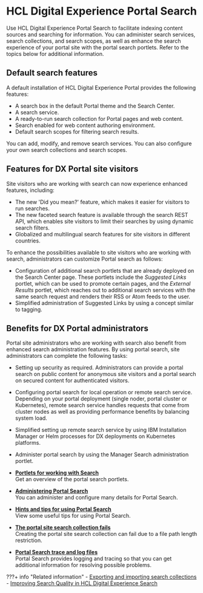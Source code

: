 # HCL Digital Experience Portal Search

Use HCL Digital Experience Portal Search to facilitate indexing content sources and searching for information. You can administer search services, search collections, and search scopes, as well as enhance the search experience of your portal site with the portal search portlets. Refer to the topics below for additional information.

## Default search features

A default installation of HCL Digital Experience Portal provides the following features:

-   A search box in the default Portal theme and the Search Center.
-   A search service.
-   A ready-to-run search collection for Portal pages and web content.
-   Search enabled for web content authoring environment.
-   Default search scopes for filtering search results.

You can add, modify, and remove search services. You can also configure your own search collections and search scopes.

## Features for DX Portal site visitors

Site visitors who are working with search can now experience enhanced features, including:

-   The new 'Did you mean?' feature, which makes it easier for visitors to run searches.
-   The new faceted search feature is available through the search REST API, which enables site visitors to limit their searches by using dynamic search filters.
-   Globalized and multilingual search features for site visitors in different countries.

To enhance the possibilities available to site visitors who are working with search, administrators can customize Portal search as follows:

-   Configuration of additional search portlets that are already deployed on the Search Center page. These portlets include the *Suggested Links* portlet, which can be used to promote certain pages, and the *External Results* portlet, which reaches out to additional search services with the same search request and renders their RSS or Atom feeds to the user.
-   Simplified administration of Suggested Links by using a concept similar to tagging.

## Benefits for DX Portal administrators

Portal site administrators who are working with search also benefit from enhanced search administration features. By using portal search, site administrators can complete the following tasks:

-   Setting up security as required. Administrators can provide a portal search on public content for anonymous site visitors and a portal search on secured content for authenticated visitors.
-   Configuring portal search for local operation or remote search service. Depending on your portal deployment \(single noder,  portal cluster or Kubernetes\), remote search service handles requests that come from cluster nodes as well as providing performance benefits by balancing system load.
-   Simplified setting up remote search service by using IBM Installation Manager or Helm processes for DX deployments on Kubernetes platforms.
-   Administer portal search by using the Manager Search administration portlet.

-   **[Portlets for working with Search](srrsrchportletslist.md)**  
Get an overview of the portal search portlets.
-   **[Administering Portal Search](../portal_search/administer_portal_search/index.md)**  
You can administer and configure many details for Portal Search.
-   **[Hints and tips for using Portal Search](../portal_search/hint_tips/index.md)**  
View some useful tips for using Portal Search.
-   **[The portal site search collection fails](../portal_search/hint_tips/srrhinttips_crt_scoll_fails.md)**  
Creating the portal site search collection can fail due to a file path length restriction.
-   **[Portal Search trace and log files](../portal_search/hint_tips/srrlogtrac.md)**  
Portal Search provides logging and tracing so that you can get additional information for resolving possible problems.


???+ info "Related information"
    - [Exporting and importing search collections](../../search/portal_search/administer_portal_search/setup_search_collections/srtexpimp.md)
    - [Improving Search Quality in HCL Digital Experience Search](https://support.hcltechsw.com/csm?id=kb_article&sysparm_article=KB0076375)

